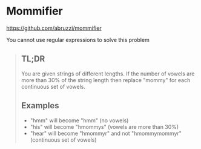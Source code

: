 
# Mommifier

https://github.com/abruzzi/mommifier

You cannot use regular expressions to solve this problem

> ## TL;DR
>
> You are given strings of different lengths. If the number of vowels are more than 30% of the string length then replace "mommy" for each continuous set of vowels.
>
> ## Examples
>
> * "hmm" will become "hmm" (no vowels)
> * "his" will become "hmommys" (vowels are more than 30%)
> * "hear" will become "hmommyr" and not "hmommymommyr" (continuous set of vowels)
